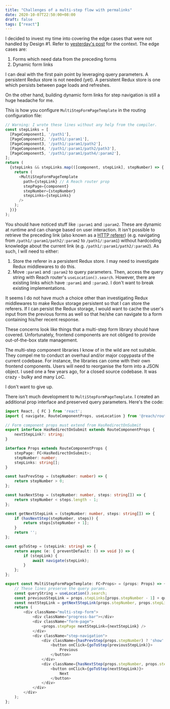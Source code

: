 ```yaml
---
title: "Challenges of a multi-step flow with permalinks"
date: 2020-10-07T22:50:00+08:00
draft: false
tags: ["react"]
---
```

I decided to invest my time into covering the edge cases that were not handled by Design \#1. Refer to [yesterday's post](/2020/10/multi-step-forms) for the context. The edge cases are:

1. Forms which need data from the preceding forms
1. Dynamic form links

I can deal with the first pain point by leveraging query parameters. A persistent Redux store is not needed (yet). A persistent Redux store is one which persists between page loads and refreshes.

On the other hand, building dynamic form links for step navigation is still a huge headache for me.

This is how you configure `MultiStepFormPageTemplate` in the routing configuration file:

```typescript
// Warning: I wrote these lines without any help from the compiler.
const stepLinks = [
  [PageComponent1, '/path1'],
  [PageComponent2, '/path1/:param1'],
  [PageComponent3, '/path1/:param1/path2'],
  [PageComponent4, '/path1/:param1/path2/path3'],
  [PageComponent5, '/path1/:param1/path4/:param2'],
];
return (
  {stepLinks && stepLinks.map(([component, stepLink], stepNumber) => {
    return (
      <MultiStepFormPageTemplate
        path={stepLink} // A Reach router prop
        stepPage={component}
        stepNumber={stepNumber}
        stepLinks={stepLinks}
      />
    );
  })}
);
```

You should have noticed stuff like `:param1` and `:param2`. These are dynamic at runtime and can change based on user interaction. It isn't possible to retrieve the preceding link (also known as a [HTTP referer](https://en.wikipedia.org/wiki/HTTP_referer)) (e.g. navigating from `/path1/:param1/path2/:param2` to `/path1/:param1`) without hardcoding knowledge about the current link (e.g. `/path1/:param1/path2/:param2`). As such, I will need to either:

1. Store the referer in a persistent Redux store. I may need to investigate Redux middlewares to do this.
1. Move `:param1` and `:param2` to query parameters. Then, access the query string with Reach router's `useLocation().search`. However, there are existing links which have `:param1` and `:param2`. I don't want to break existing implementations.

It seems I do not have much a choice other than investigating Redux middlewares to make Redux storage persistent so that I can store the referers. If I can persist the Redux storage, I would want to cache the user's input from the previous forms as well so that he/she can navigate to a form containing his/her recent response.

These concerns look like things that a multi-step form library should have covered. Unfortunately, frontend components are not obliged to provide out-of-the-box state management.

The multi-step component libraries I know of in the wild are not suitable. They compel me to conduct an overhaul and/or major copypasta of the current codebase. For instance, the libraries can come with their own frontend components. Users will need to reorganise the form into a JSON object. I used one a few years ago, for a closed source codebase. It was crazy - bulky and many LoC.

I don't want to give up.

There isn't much development to `MultiStepFormPageTemplate`. I created an additional prop interface and preserved query parameters. Here's the code:

```typescript
import React, { FC } from 'react';
import { navigate, RouteComponentProps, useLocation } from '@reach/router';

// Form component props must extend from HasRedirectOnSubmit
export interface HasRedirectOnSubmit extends RouteComponentProps {
    nextStepLink?: string;
}

interface Props extends RouteComponentProps {
    stepPage: FC<HasRedirectOnSubmit>;
    stepNumber: number;
    stepLinks: string[];
}

const hasPrevStep = (stepNumber: number) => {
    return stepNumber > 0;
};

const hasNextStep = (stepNumber: number, steps: string[]) => {
    return stepNumber < steps.length - 1;
};

const getNextStepLink = (stepNumber: number, steps: string[]) => {
    if (hasNextStep(stepNumber, steps)) {
        return steps[stepNumber + 1];
    }
    return '';
};

const goToStep = (stepLink: string) => {
    return async (e: { preventDefault: () => void }) => {
        if (stepLink) {
            await navigate(stepLink);
        }
    };
};

export const MultiStepFormPageTemplate: FC<Props> = (props: Props) => {
    // These lines preserve the query params.
    const queryString = useLocation().search;
    const previousStepLink = props.stepLinks[props.stepNumber - 1] + queryString;
    const nextStepLink = getNextStepLink(props.stepNumber, props.stepLinks) + queryString;
    return (
        <div className="multi-step-form">
            <div className="progress-bar"></div>
            <div className="form-page">
                <props.stepPage nextStepLink={nextStepLink} />
            </div>
            <div className="step-navigation">
                <div className={hasPrevStep(props.stepNumber) ? 'show' : 'hide'}>
                    <button onClick={goToStep(previousStepLink)}>
                        Previous
                    </button>
                </div>
                <div className={hasNextStep(props.stepNumber, props.stepLinks) ? 'show' : 'hide'}>
                    <button onClick={goToStep(nextStepLink)}>
                        Next
                    </button>
                </div>
            </div>
        </div>
    );
};
```
